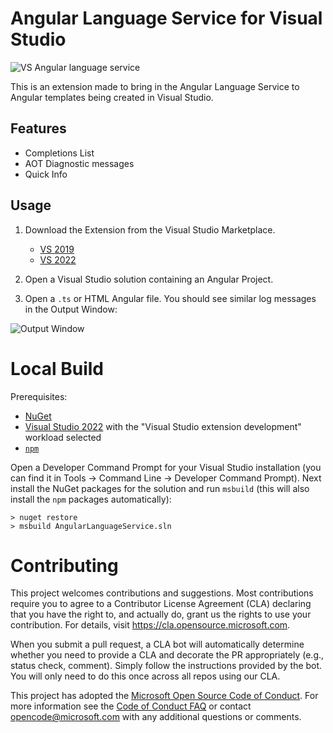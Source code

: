 # Angular Language Service for Visual Studio

![VS Angular language service](https://media.giphy.com/media/Xxob53hbQT0MPaeDqF/giphy.gif)

This is an extension made to bring in the Angular Language Service to Angular templates being created in Visual Studio.

## Features

* Completions List
* AOT Diagnostic messages
* Quick Info

## Usage

1. Download the Extension from the Visual Studio Marketplace.
    - [VS 2019](https://marketplace.visualstudio.com/items?itemName=TypeScriptTeam.AngularLanguageService)
    - [VS 2022](https://marketplace.visualstudio.com/items?itemName=TypeScriptTeam.AngularLanguageService2022)

2. Open a Visual Studio solution containing an Angular Project.

3. Open a `.ts` or HTML Angular file. You should see similar log messages in the Output Window:

![Output Window](https://uzpxja.sn.files.1drv.com/y4m3m3SBmJRyfKCfXs_KhtEHNFw7eXHwFBMbqVDfTmL6ZbHREv_brszarakz90TN7ilTgh4wmV-rxW_5uZ9fkwOdo1ISMm-oEzENEnx-SSMhE6ehQZnDqDvB8hVkjZfLCBH6dx4HqPaEqLVj1GJCsmdFY2YCbWKv80ON5qKYTB9D3GDmdqXFddN3sKlcC1F5oF-lbE5pnDWWA-Lqe0oD7ZZ7w?width=512&height=164&cropmode=none)

# Local Build

Prerequisites:
- [NuGet](https://dist.nuget.org/win-x86-commandline/latest/nuget.exe)
- [Visual Studio 2022](https://visualstudio.microsoft.com/vs/) with the "Visual Studio extension development" workload selected
- [`npm`](https://docs.npmjs.com/downloading-and-installing-node-js-and-npm)

Open a Developer Command Prompt for your Visual Studio installation (you can find it in Tools -> Command Line -> Developer Command Prompt). Next install the NuGet packages for the solution and run `msbuild` (this will also install the `npm` packages automatically):

```
> nuget restore
> msbuild AngularLanguageService.sln
```

# Contributing

This project welcomes contributions and suggestions.  Most contributions require you to agree to a
Contributor License Agreement (CLA) declaring that you have the right to, and actually do, grant us
the rights to use your contribution. For details, visit https://cla.opensource.microsoft.com.

When you submit a pull request, a CLA bot will automatically determine whether you need to provide
a CLA and decorate the PR appropriately (e.g., status check, comment). Simply follow the instructions
provided by the bot. You will only need to do this once across all repos using our CLA.

This project has adopted the [Microsoft Open Source Code of Conduct](https://opensource.microsoft.com/codeofconduct/).
For more information see the [Code of Conduct FAQ](https://opensource.microsoft.com/codeofconduct/faq/) or
contact [opencode@microsoft.com](mailto:opencode@microsoft.com) with any additional questions or comments.